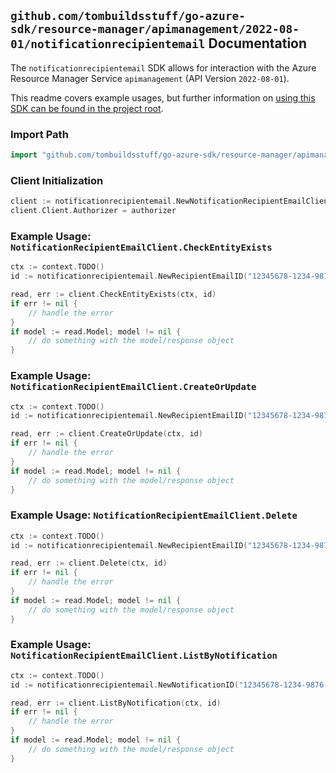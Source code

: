 
## `github.com/tombuildsstuff/go-azure-sdk/resource-manager/apimanagement/2022-08-01/notificationrecipientemail` Documentation

The `notificationrecipientemail` SDK allows for interaction with the Azure Resource Manager Service `apimanagement` (API Version `2022-08-01`).

This readme covers example usages, but further information on [using this SDK can be found in the project root](https://github.com/tombuildsstuff/go-azure-sdk/tree/main/docs).

### Import Path

```go
import "github.com/tombuildsstuff/go-azure-sdk/resource-manager/apimanagement/2022-08-01/notificationrecipientemail"
```


### Client Initialization

```go
client := notificationrecipientemail.NewNotificationRecipientEmailClientWithBaseURI("https://management.azure.com")
client.Client.Authorizer = authorizer
```


### Example Usage: `NotificationRecipientEmailClient.CheckEntityExists`

```go
ctx := context.TODO()
id := notificationrecipientemail.NewRecipientEmailID("12345678-1234-9876-4563-123456789012", "example-resource-group", "serviceValue", "AccountClosedPublisher", "recipientEmailValue")

read, err := client.CheckEntityExists(ctx, id)
if err != nil {
	// handle the error
}
if model := read.Model; model != nil {
	// do something with the model/response object
}
```


### Example Usage: `NotificationRecipientEmailClient.CreateOrUpdate`

```go
ctx := context.TODO()
id := notificationrecipientemail.NewRecipientEmailID("12345678-1234-9876-4563-123456789012", "example-resource-group", "serviceValue", "AccountClosedPublisher", "recipientEmailValue")

read, err := client.CreateOrUpdate(ctx, id)
if err != nil {
	// handle the error
}
if model := read.Model; model != nil {
	// do something with the model/response object
}
```


### Example Usage: `NotificationRecipientEmailClient.Delete`

```go
ctx := context.TODO()
id := notificationrecipientemail.NewRecipientEmailID("12345678-1234-9876-4563-123456789012", "example-resource-group", "serviceValue", "AccountClosedPublisher", "recipientEmailValue")

read, err := client.Delete(ctx, id)
if err != nil {
	// handle the error
}
if model := read.Model; model != nil {
	// do something with the model/response object
}
```


### Example Usage: `NotificationRecipientEmailClient.ListByNotification`

```go
ctx := context.TODO()
id := notificationrecipientemail.NewNotificationID("12345678-1234-9876-4563-123456789012", "example-resource-group", "serviceValue", "AccountClosedPublisher")

read, err := client.ListByNotification(ctx, id)
if err != nil {
	// handle the error
}
if model := read.Model; model != nil {
	// do something with the model/response object
}
```
